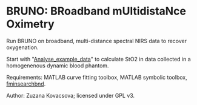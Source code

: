 # BRUNO: BRoadband mUltidistaNce Oximetry

Run BRUNO on broadband, multi-distance spectral NIRS data to recover oxygenation. 

Start with "[Analyse_example_data](https://github.com/multimodalspectroscopy/BRoadband_mUltidistaNce_Oximetry/blob/master/Analyse_example_data.m)" to calculate StO2 in data collected in a homogenenous dynamic blood phantom. 

Requirements: MATLAB curve fitting toolbox, MATLAB symbolic toolbox, [fminsearchbnd](https://uk.mathworks.com/matlabcentral/fileexchange/8277-fminsearchbnd-fminsearchcon).

Author: Zuzana Kovacsova; licensed under GPL v3. 
